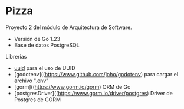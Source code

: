 # Pizza

Proyecto 2 del módulo de Arquitectura de Software.

- Versión de Go 1.23
- Base de datos PostgreSQL

Librerías
- [uuid](https://www.github.com/gofrs/uuid) para el uso de UUID
- [godotenv]((https://www.github.com/joho/godotenv) para cargar el archivo ".env"
- [gorm]((https://www.gorm.io/gorm) ORM de Go
- [postgresDriver]((https://www.gorm.io/driver/postgres) Driver de Postgres de GORM

	